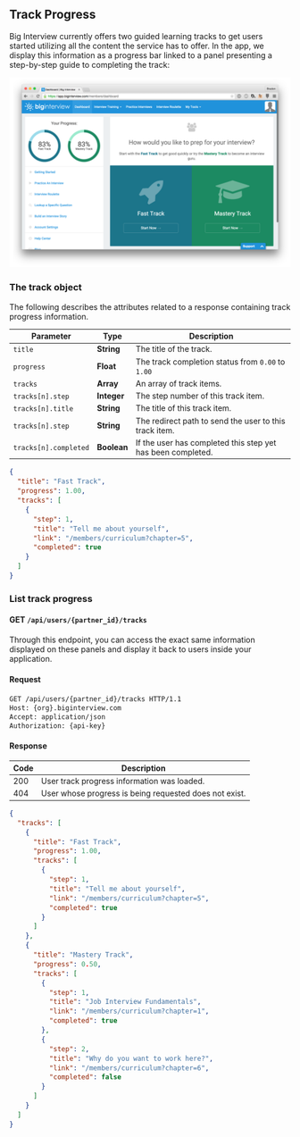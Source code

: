## Track Progress

Big Interview currently offers two guided learning tracks to get users started
utilizing all the content the service has to offer. In the app, we display this
information as a progress bar linked to a panel presenting a step-by-step guide
to completing the track:

![App Tracks](/assets/images/api/app_tracks.png)

### The track object

The following describes the attributes related to a response containing track
progress information.

| Parameter | Type | Description |
|-----------|------|-------------|
| `title` | **String** | The title of the track. |
| `progress` | **Float** | The track completion status from `0.00` to `1.00` |
| `tracks` | **Array** | An array of track items. |
| `tracks[n].step` | **Integer** | The step number of this track item. |
| `tracks[n].title` | **String** | The title of this track item. |
| `tracks[n].step` | **String** | The redirect path to send the user to this track item. |
| `tracks[n].completed` | **Boolean** | If the user has completed this step yet has been completed. |

```json
{
  "title": "Fast Track",
  "progress": 1.00,
  "tracks": [
    {
      "step": 1,
      "title": "Tell me about yourself",
      "link": "/members/curriculum?chapter=5",
      "completed": true
    }
  ]
}
```

### List track progress

<h4 class="request-type">
  <span class="label get">GET</span>
  <code>/api/users/{partner_id}/tracks</code>
</h4>

Through this endpoint, you can access the exact same information displayed on
these panels and display it back to users inside your application.

#### Request

```http
GET /api/users/{partner_id}/tracks HTTP/1.1
Host: {org}.biginterview.com
Accept: application/json
Authorization: {api-key}
```

#### Response

| Code | Description |
|------|-------------|
| 200 | User track progress information was loaded. |
| 404 | User whose progress is being requested does not exist. |

```json
{
  "tracks": [
    {
      "title": "Fast Track",
      "progress": 1.00,
      "tracks": [
        {
          "step": 1,
          "title": "Tell me about yourself",
          "link": "/members/curriculum?chapter=5",
          "completed": true
        }
      ]
    },
    {
      "title": "Mastery Track",
      "progress": 0.50,
      "tracks": [
        {
          "step": 1,
          "title": "Job Interview Fundamentals",
          "link": "/members/curriculum?chapter=1",
          "completed": true
        },
        {
          "step": 2,
          "title": "Why do you want to work here?",
          "link": "/members/curriculum?chapter=6",
          "completed": false
        }
      ]
    }
  ]
}
```
